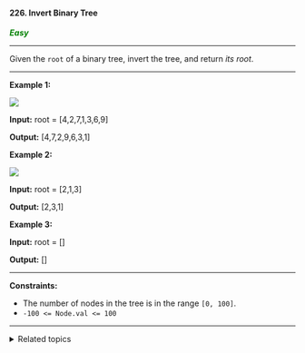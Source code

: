 #### 226. Invert Binary Tree

<span style="color:green">***Easy***</span>
___

Given the `root` of a binary tree, invert the tree, and return _its root_.
___

**Example 1:**

![](https://assets.leetcode.com/uploads/2021/03/14/invert1-tree.jpg)

**Input:** root = [4,2,7,1,3,6,9]

**Output:** [4,7,2,9,6,3,1] 

**Example 2:**

![](https://assets.leetcode.com/uploads/2021/03/14/invert2-tree.jpg)

**Input:** root = [2,1,3]

**Output:** [2,3,1] 

**Example 3:**

**Input:** root = []

**Output:** [] 
___

**Constraints:**

*   The number of nodes in the tree is in the range `[0, 100]`.
*   `-100 <= Node.val <= 100`
___

<details><summary>Related topics</summary>

[#Tree](https://leetcode.com/tag/tree/)
[#Depth-First Search](https://leetcode.com/tag/depth-first-search/)
[#Breadth-First Search](https://leetcode.com/tag/breadth-first-search/)
[#Binary Tree](https://leetcode.com/tag/binary-tree/)

</details>